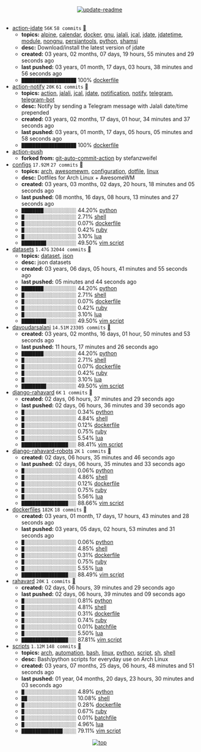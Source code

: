 <div align="center">
<a href="https://github.com/davoudarsalani/davoudarsalani/actions/workflows/update-readme.yml">
<img alt="update-readme" src="https://github.com/davoudarsalani/davoudarsalani/actions/workflows/update-readme.yml/badge.svg">
</a>
</div>
<div align="center">
</div>
<br>

* [action-jdate](https://github.com/davoudarsalani/action-jdate) `56K` `58 commits` [](https://api.github.com/repos/davoudarsalani/action-jdate/zipball)
	+ __topics:__ [alpine](https://github.com/topics/alpine), [calendar](https://github.com/topics/calendar), [docker](https://github.com/topics/docker), [gnu](https://github.com/topics/gnu), [jalali](https://github.com/topics/jalali), [jcal](https://github.com/topics/jcal), [jdate](https://github.com/topics/jdate), [jdatetime](https://github.com/topics/jdatetime), [module](https://github.com/topics/module), [nongnu](https://github.com/topics/nongnu), [persiantools](https://github.com/topics/persiantools), [python](https://github.com/topics/python), [shamsi](https://github.com/topics/shamsi)
	+ __desc:__ Download/install the latest version of jdate
	+ __created:__ 03 years, 02 months, 07 days, 19 hours, 55 minutes and 29 seconds ago
	+ __last pushed:__ 03 years, 01 month, 17 days, 03 hours, 38 minutes and 56 seconds ago
	+ `████████████████████`  100% [dockerfile](https://github.com/topics/dockerfile)
* [action-notify](https://github.com/davoudarsalani/action-notify) `20K` `61 commits` [](https://api.github.com/repos/davoudarsalani/action-notify/zipball)
	+ __topics:__ [action](https://github.com/topics/action), [jalali](https://github.com/topics/jalali), [jcal](https://github.com/topics/jcal), [jdate](https://github.com/topics/jdate), [notification](https://github.com/topics/notification), [notify](https://github.com/topics/notify), [telegram](https://github.com/topics/telegram), [telegram-bot](https://github.com/topics/telegram-bot)
	+ __desc:__ Notify by sending a Telegram message with Jalali date/time prepended
	+ __created:__ 03 years, 02 months, 17 days, 01 hour, 34 minutes and 37 seconds ago
	+ __last pushed:__ 03 years, 01 month, 17 days, 05 hours, 05 minutes and 58 seconds ago
	+ `████████████████████`  100% [dockerfile](https://github.com/topics/dockerfile)
* [action-push](https://github.com/davoudarsalani/action-push)
	+ __forked from:__ [git-auto-commit-action](https://github.com/stefanzweifel/git-auto-commit-action) by stefanzweifel
* [configs](https://github.com/davoudarsalani/configs) `17.92M` `27 commits` [](https://api.github.com/repos/davoudarsalani/configs/zipball)
	+ __topics:__ [arch](https://github.com/topics/arch), [awesomewm](https://github.com/topics/awesomewm), [configuration](https://github.com/topics/configuration), [dotfile](https://github.com/topics/dotfile), [linux](https://github.com/topics/linux)
	+ __desc:__ Dotfiles for Arch Linux + AwesomeWM
	+ __created:__ 03 years, 03 months, 02 days, 20 hours, 18 minutes and 05 seconds ago
	+ __last pushed:__ 08 months, 16 days, 08 hours, 13 minutes and 27 seconds ago
	+ `████████░░░░░░░░░░░░`  44.20% [python](https://github.com/topics/python)
	+ `█░░░░░░░░░░░░░░░░░░░`  2.71% [shell](https://github.com/topics/shell)
	+ `█░░░░░░░░░░░░░░░░░░░`  0.07% [dockerfile](https://github.com/topics/dockerfile)
	+ `█░░░░░░░░░░░░░░░░░░░`  0.42% [ruby](https://github.com/topics/ruby)
	+ `█░░░░░░░░░░░░░░░░░░░`  3.10% [lua](https://github.com/topics/lua)
	+ `█████████░░░░░░░░░░░`  49.50% [vim script](https://github.com/topics/vim%20script)
* [datasets](https://github.com/davoudarsalani/datasets) `1.47G` `32044 commits` [](https://api.github.com/repos/davoudarsalani/datasets/zipball)
	+ __topics:__ [dataset](https://github.com/topics/dataset), [json](https://github.com/topics/json)
	+ __desc:__ json datasets
	+ __created:__ 03 years, 06 days, 05 hours, 41 minutes and 55 seconds ago
	+ __last pushed:__ 05 minutes and 44 seconds ago
	+ `████████░░░░░░░░░░░░`  44.20% [python](https://github.com/topics/python)
	+ `█░░░░░░░░░░░░░░░░░░░`  2.71% [shell](https://github.com/topics/shell)
	+ `█░░░░░░░░░░░░░░░░░░░`  0.07% [dockerfile](https://github.com/topics/dockerfile)
	+ `█░░░░░░░░░░░░░░░░░░░`  0.42% [ruby](https://github.com/topics/ruby)
	+ `█░░░░░░░░░░░░░░░░░░░`  3.10% [lua](https://github.com/topics/lua)
	+ `█████████░░░░░░░░░░░`  49.50% [vim script](https://github.com/topics/vim%20script)
* [davoudarsalani](https://github.com/davoudarsalani/davoudarsalani) `14.51M` `23305 commits` [](https://api.github.com/repos/davoudarsalani/davoudarsalani/zipball)
	+ __created:__ 03 years, 02 months, 16 days, 01 hour, 50 minutes and 53 seconds ago
	+ __last pushed:__ 11 hours, 17 minutes and 26 seconds ago
	+ `████████░░░░░░░░░░░░`  44.20% [python](https://github.com/topics/python)
	+ `█░░░░░░░░░░░░░░░░░░░`  2.71% [shell](https://github.com/topics/shell)
	+ `█░░░░░░░░░░░░░░░░░░░`  0.07% [dockerfile](https://github.com/topics/dockerfile)
	+ `█░░░░░░░░░░░░░░░░░░░`  0.42% [ruby](https://github.com/topics/ruby)
	+ `█░░░░░░░░░░░░░░░░░░░`  3.10% [lua](https://github.com/topics/lua)
	+ `█████████░░░░░░░░░░░`  49.50% [vim script](https://github.com/topics/vim%20script)
* [django-rahavard](https://github.com/davoudarsalani/django-rahavard) `6K` `1 commits` [](https://api.github.com/repos/davoudarsalani/django-rahavard/zipball)
	+ __created:__ 02 days, 06 hours, 37 minutes and 29 seconds ago
	+ __last pushed:__ 02 days, 06 hours, 36 minutes and 39 seconds ago
	+ `█░░░░░░░░░░░░░░░░░░░`  0.34% [python](https://github.com/topics/python)
	+ `█░░░░░░░░░░░░░░░░░░░`  4.84% [shell](https://github.com/topics/shell)
	+ `█░░░░░░░░░░░░░░░░░░░`  0.12% [dockerfile](https://github.com/topics/dockerfile)
	+ `█░░░░░░░░░░░░░░░░░░░`  0.75% [ruby](https://github.com/topics/ruby)
	+ `█░░░░░░░░░░░░░░░░░░░`  5.54% [lua](https://github.com/topics/lua)
	+ `█████████████████░░░`  88.41% [vim script](https://github.com/topics/vim%20script)
* [django-rahavard-robots](https://github.com/davoudarsalani/django-rahavard-robots) `2K` `1 commits` [](https://api.github.com/repos/davoudarsalani/django-rahavard-robots/zipball)
	+ __created:__ 02 days, 06 hours, 35 minutes and 46 seconds ago
	+ __last pushed:__ 02 days, 06 hours, 35 minutes and 33 seconds ago
	+ `█░░░░░░░░░░░░░░░░░░░`  0.06% [python](https://github.com/topics/python)
	+ `█░░░░░░░░░░░░░░░░░░░`  4.86% [shell](https://github.com/topics/shell)
	+ `█░░░░░░░░░░░░░░░░░░░`  0.12% [dockerfile](https://github.com/topics/dockerfile)
	+ `█░░░░░░░░░░░░░░░░░░░`  0.75% [ruby](https://github.com/topics/ruby)
	+ `█░░░░░░░░░░░░░░░░░░░`  5.56% [lua](https://github.com/topics/lua)
	+ `█████████████████░░░`  88.66% [vim script](https://github.com/topics/vim%20script)
* [dockerfiles](https://github.com/davoudarsalani/dockerfiles) `182K` `18 commits` [](https://api.github.com/repos/davoudarsalani/dockerfiles/zipball)
	+ __created:__ 03 years, 01 month, 17 days, 17 hours, 43 minutes and 28 seconds ago
	+ __last pushed:__ 03 years, 05 days, 02 hours, 53 minutes and 31 seconds ago
	+ `█░░░░░░░░░░░░░░░░░░░`  0.06% [python](https://github.com/topics/python)
	+ `█░░░░░░░░░░░░░░░░░░░`  4.85% [shell](https://github.com/topics/shell)
	+ `█░░░░░░░░░░░░░░░░░░░`  0.31% [dockerfile](https://github.com/topics/dockerfile)
	+ `█░░░░░░░░░░░░░░░░░░░`  0.75% [ruby](https://github.com/topics/ruby)
	+ `█░░░░░░░░░░░░░░░░░░░`  5.55% [lua](https://github.com/topics/lua)
	+ `█████████████████░░░`  88.49% [vim script](https://github.com/topics/vim%20script)
* [rahavard](https://github.com/davoudarsalani/rahavard) `20K` `1 commits` [](https://api.github.com/repos/davoudarsalani/rahavard/zipball)
	+ __created:__ 02 days, 06 hours, 39 minutes and 29 seconds ago
	+ __last pushed:__ 02 days, 06 hours, 39 minutes and 09 seconds ago
	+ `█░░░░░░░░░░░░░░░░░░░`  0.81% [python](https://github.com/topics/python)
	+ `█░░░░░░░░░░░░░░░░░░░`  4.81% [shell](https://github.com/topics/shell)
	+ `█░░░░░░░░░░░░░░░░░░░`  0.31% [dockerfile](https://github.com/topics/dockerfile)
	+ `█░░░░░░░░░░░░░░░░░░░`  0.74% [ruby](https://github.com/topics/ruby)
	+ `█░░░░░░░░░░░░░░░░░░░`  0.01% [batchfile](https://github.com/topics/batchfile)
	+ `█░░░░░░░░░░░░░░░░░░░`  5.50% [lua](https://github.com/topics/lua)
	+ `█████████████████░░░`  87.81% [vim script](https://github.com/topics/vim%20script)
* [scripts](https://github.com/davoudarsalani/scripts) `1.12M` `148 commits` [](https://api.github.com/repos/davoudarsalani/scripts/zipball)
	+ __topics:__ [arch](https://github.com/topics/arch), [automation](https://github.com/topics/automation), [bash](https://github.com/topics/bash), [linux](https://github.com/topics/linux), [python](https://github.com/topics/python), [script](https://github.com/topics/script), [sh](https://github.com/topics/sh), [shell](https://github.com/topics/shell)
	+ __desc:__ Bash/python scripts for everyday use on Arch Linux
	+ __created:__ 03 years, 07 months, 25 days, 06 hours, 48 minutes and 51 seconds ago
	+ __last pushed:__ 01 year, 04 months, 20 days, 23 hours, 30 minutes and 03 seconds ago
	+ `█░░░░░░░░░░░░░░░░░░░`  4.89% [python](https://github.com/topics/python)
	+ `██░░░░░░░░░░░░░░░░░░`  10.08% [shell](https://github.com/topics/shell)
	+ `█░░░░░░░░░░░░░░░░░░░`  0.28% [dockerfile](https://github.com/topics/dockerfile)
	+ `█░░░░░░░░░░░░░░░░░░░`  0.67% [ruby](https://github.com/topics/ruby)
	+ `█░░░░░░░░░░░░░░░░░░░`  0.01% [batchfile](https://github.com/topics/batchfile)
	+ `█░░░░░░░░░░░░░░░░░░░`  4.96% [lua](https://github.com/topics/lua)
	+ `███████████████░░░░░`  79.11% [vim script](https://github.com/topics/vim%20script)
<div align="center">
<a href='https://github.com/davoudarsalani/davoudarsalani#readme'>
<img alt='top' src='https://img.shields.io/badge/TOP-grey'>
</a>
</div>
